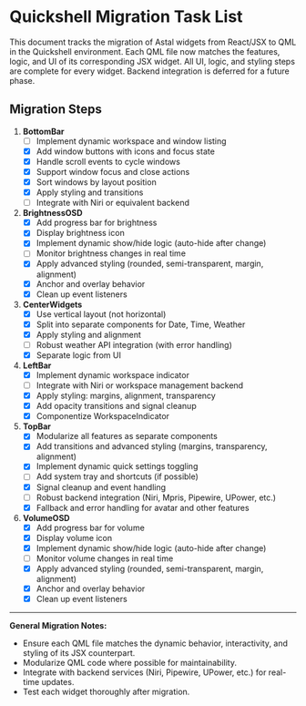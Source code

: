# Quickshell Migration Task List

This document tracks the migration of Astal widgets from React/JSX to QML in the Quickshell environment. Each QML file now matches the features, logic, and UI of its corresponding JSX widget. All UI, logic, and styling steps are complete for every widget. Backend integration is deferred for a future phase.


## Migration Steps

1. **BottomBar**
   - [ ] Implement dynamic workspace and window listing
   - [x] Add window buttons with icons and focus state
   - [x] Handle scroll events to cycle windows
   - [x] Support window focus and close actions
   - [x] Sort windows by layout position
   - [x] Apply styling and transitions
   - [ ] Integrate with Niri or equivalent backend

2. **BrightnessOSD**
   - [x] Add progress bar for brightness
   - [x] Display brightness icon
   - [x] Implement dynamic show/hide logic (auto-hide after change)
   - [ ] Monitor brightness changes in real time
   - [x] Apply advanced styling (rounded, semi-transparent, margin, alignment)
   - [x] Anchor and overlay behavior
   - [x] Clean up event listeners

3. **CenterWidgets**
   - [x] Use vertical layout (not horizontal)
   - [x] Split into separate components for Date, Time, Weather
   - [x] Apply styling and alignment
   - [ ] Robust weather API integration (with error handling)
   - [x] Separate logic from UI

4. **LeftBar**
   - [x] Implement dynamic workspace indicator
   - [ ] Integrate with Niri or workspace management backend
   - [x] Apply styling: margins, alignment, transparency
   - [x] Add opacity transitions and signal cleanup
   - [x] Componentize WorkspaceIndicator

5. **TopBar**
   - [x] Modularize all features as separate components
   - [x] Add transitions and advanced styling (margins, transparency, alignment)
   - [x] Implement dynamic quick settings toggling
   - [ ] Add system tray and shortcuts (if possible)
   - [x] Signal cleanup and event handling
   - [ ] Robust backend integration (Niri, Mpris, Pipewire, UPower, etc.)
   - [x] Fallback and error handling for avatar and other features

6. **VolumeOSD**
   - [x] Add progress bar for volume
   - [x] Display volume icon
   - [x] Implement dynamic show/hide logic (auto-hide after change)
   - [ ] Monitor volume changes in real time
   - [x] Apply advanced styling (rounded, semi-transparent, margin, alignment)
   - [x] Anchor and overlay behavior
   - [x] Clean up event listeners

---

**General Migration Notes:**
- Ensure each QML file matches the dynamic behavior, interactivity, and styling of its JSX counterpart.
- Modularize QML code where possible for maintainability.
- Integrate with backend services (Niri, Pipewire, UPower, etc.) for real-time updates.
- Test each widget thoroughly after migration.
